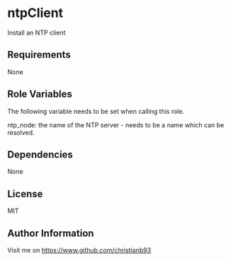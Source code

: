 ntpClient
=========

Install an NTP client

Requirements
------------

None

Role Variables
--------------

The following variable needs to be set when calling this role.

ntp_node: the name of the NTP server - needs to be a name which can be resolved.

Dependencies
------------

None

License
-------

MIT

Author Information
------------------

Visit me on https://www.github.com/christianb93
